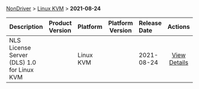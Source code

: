 
[NonDriver](/README.md)  >  [Linux KVM](/index/NonDriver/Linux_KVM.md)  >  **2021-08-24**



| Description            | Product Version    | Platform                | Platform Version           | Release Date           |             Actions              |
| ---------------------- | :----------------- | :---------------------- | -------------------------- | :--------------------- | :------------------------------: |
| NLS License Server (DLS) 1.0 for Linux KVM |  | Linux KVM |  | 2021-08-24 | [View Details](/details/0c501d_NLS_License_Server_(DLS)_1.0_for_Linux_KVM.md) |
